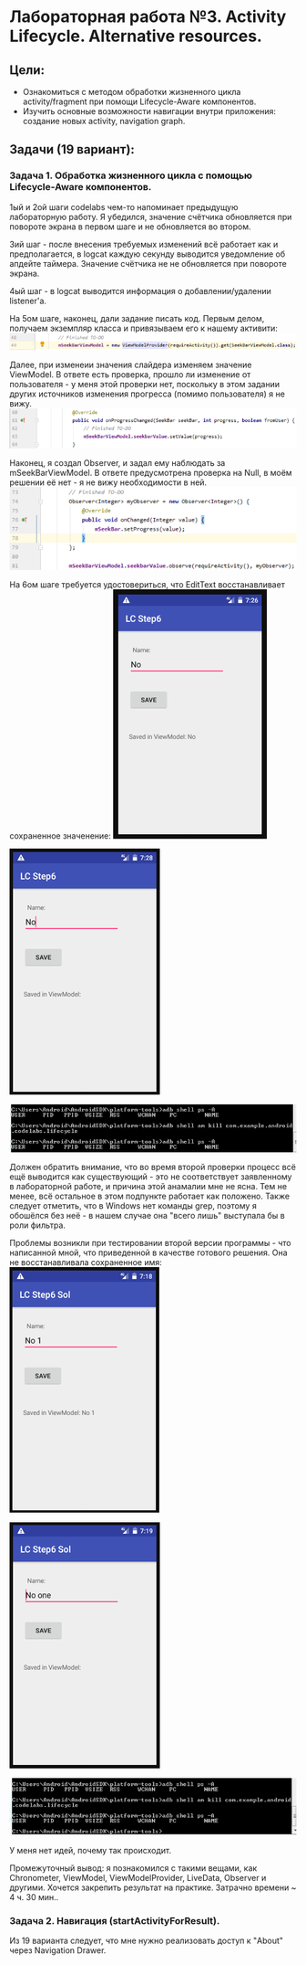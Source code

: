 # Лабораторная работа №3. Activity Lifecycle. Alternative resources.
## Цели:
* Ознакомиться с методом обработки жизненного цикла activity/fragment при помощи Lifecycle-Aware компонентов.
* Изучить основные возможности навигации внутри приложения: создание новых activity, navigation graph.


## Задачи (19 вариант):
### Задача 1. Обработка жизненного цикла с помощью Lifecycle-Aware компонентов.
1ый и 2ой шаги codelabs чем-то напоминает предыдущую лабораторную работу. Я убедился, значение счётчика обновляется при повороте экрана в первом шаге и не обновляется во втором.

3ий шаг - после внесения требуемых изменений всё работает как и предполагается, в logcat каждую секунду выводится уведомление об апдейте таймера. Значение счётчика не не обновляется при повороте экрана.

4ый шаг - в logcat выводится информация о добавлении/удалении listener'а.

На 5ом шаге, наконец, дали задание писать код.
Первым делом, получаем экземпляр класса и привязываем его к нашему активити:
![Иллюстрация к проекту](ReportData/1.PNG)

Далее, при изменеии значения слайдера изменяем значение ViewModel. В ответе есть проверка, прошло ли изменение от пользователя - у меня этой проверки нет, поскольку в этом задании других источников изменения прогресса (помимо пользователя) я не вижу.
![Иллюстрация к проекту](ReportData/2.PNG)

Наконец, я создал Observer, и задал ему наблюдать за mSeekBarViewModel. В ответе предусмотрена проверка на Null, в моём решении её нет - я не вижу необходимости в ней.
![Иллюстрация к проекту](ReportData/3.PNG)

На 6ом шаге требуется удостовериться, что EditText восстанавливает сохраненное значенение:
![Иллюстрация к проекту](ReportData/5.PNG)

![Иллюстрация к проекту](ReportData/6.PNG)

![Иллюстрация к проекту](ReportData/4.PNG)

Должен обратить внимание, что во время второй проверки процесс всё ещё выводится как существующий - это не соответствует заявленному в лабораторной работе, и причина этой анамалии мне не ясна. Тем не менее, всё остальное в этом подпункте работает как положено.
Также следует отметить, что в Windows нет команды grep, поэтому я обошёлся без неё - в нашем случае она "всего лишь" выступала бы в роли фильтра.

Проблемы возникли при тестировании второй версии программы - что написанной мной, что приведенной в качестве готового решения. Она не восстанавливала сохраненное имя:
![Иллюстрация к проекту](ReportData/7.PNG)

![Иллюстрация к проекту](ReportData/8.PNG)

![Иллюстрация к проекту](ReportData/9.PNG)

У меня нет идей, почему так происходит.

Промежуточный вывод: я познакомился с такими вещами, как Chronometer, ViewModel, ViewModelProvider, LiveData, Observer и другими. Хочется закрепить результат на практике.
Затрачно времени ~ 4 ч. 30 мин..

### Задача 2. Навигация (startActivityForResult).
Из 19 варианта следует, что мне нужно реализовать доступ к "About" через Navigation Drawer. 